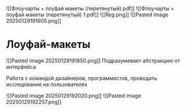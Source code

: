 ![[Флоучарты + лоуфай макеты (перетянутый).pdf]]
![[Флоучарты + лоуфай макеты (перетянутый) 1.pdf]]
![[Reg.png]]
![[Pasted image 20250129191605.png]]
# Лоуфай-макеты
![[Pasted image 20250129191850.png]]
Подразумевает абстракцию от интерфейса

Работа с командой дизайнеров, программистов, проводить исследования на пользователях

![[Pasted image 20250129192020.png]]
![[Pasted image 20250129192257.png]]
